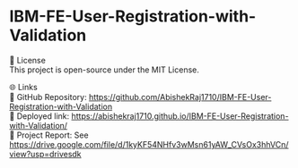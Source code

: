 # IBM-FE-User-Registration-with-Validation

📘 License  
This project is open-source under the MIT License.  

🌐 Links  
🔗 GitHub Repository: https://github.com/AbishekRaj1710/IBM-FE-User-Registration-with-Validation  
🔗 Deployed link: https://abishekraj1710.github.io/IBM-FE-User-Registration-with-Validation/  
📄 Project Report: See https://drive.google.com/file/d/1kyKF54NHfv3wMsn61yAW_CVsOx3hhVCn/view?usp=drivesdk
